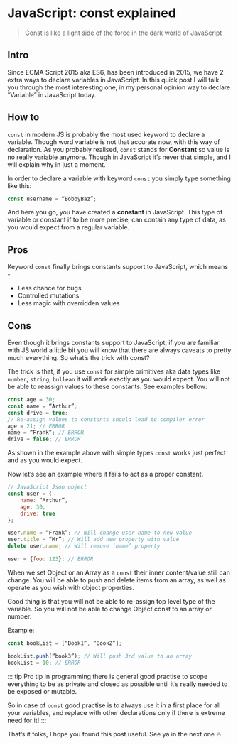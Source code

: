 # JavaScript: const explained

> Const is like a light side of the force in the dark world of JavaScript  

## Intro
Since ECMA Script 2015 aka ES6, has been introduced in 2015, we have 2 extra ways to declare variables in JavaScript. In this quick post I will talk you through the most interesting one, in my personal opinion way to declare “Variable” in JavaScript today.

## How to
`const` in modern JS is probably the most used keyword to declare a variable. Though word variable is not that accurate now, with this way of declaration. As you probably realised, `const` stands for **Constant** so value is no really variable anymore. Though in JavaScript it’s never that simple, and I will explain why in just a moment. 

In order to declare a variable with keyword `const` you simply type something like this:

```js
const username = “BobbyBaz”;
```

And here you go, you have created a **constant** in JavaScript. This type of variable or constant if to be more precise, can contain any type of data, as you would expect from a regular variable.

## Pros
Keyword `const` finally brings constants support to JavaScript, which means - 
* Less chance for bugs 
* Controlled mutations
* Less magic with overridden values

## Cons
Even though it brings constants support to JavaScript, if you are familiar with JS world a little bit you will know that there are always caveats to pretty much everything. So what’s the trick with const? 

The trick is that, if you use `const` for simple primitives aka data types like `number`, `string`, `bullean` it will work exactly as you would expect. You will not be able to reassign values to these constants. See examples bellow:

```js
const age = 30;
const name = “Arthur”;
const drive = true;
// Re-assign values to constants should lead to compiler error
age = 21; // ERROR
name = “Frank”; // ERROR
drive = false; // ERROR
```

As shown in the example above with simple types `const` works just perfect and as you would expect.

Now let’s see an example where it fails to act as a proper constant.

```js
// JavaScript Json object
const user = {
	name: “Arthur”,
	age: 30,
	drive: true
};

user.name = “Frank”; // Will change user name to new value
user.title = “Mr”; // Will add new property with value
delete user.name; // Will remove ‘name’ property

user = {foo: 123}; // ERROR
```

When we set Object or an Array as a `const` their inner content/value still can change. You will be able to push and delete items from an array, as well as operate as you wish with object properties. 

Good thing is that you will not be able to re-assign top level type of the variable. So you will not be able to change Object const to an array or number. 

Example:
```js
const bookList = [“Book1”, “Book2”];

bookList.push(“book3”); // Will push 3rd value to an array
bookList = 10; // ERROR
```

::: tip Pro tip
In programming there is general good practise to scope everything to be as private and closed as possible until it’s really needed to be exposed or mutable. 

So in case of `const` good practise is to always use it in a first place for all your variables, and replace with other declarations only if there is extreme need for it!
:::

That’s it folks, I hope you found this post useful. See ya in the next one 🔥